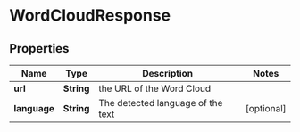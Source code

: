 
# WordCloudResponse

## Properties
Name | Type | Description | Notes
------------ | ------------- | ------------- | -------------
**url** | **String** | the URL of the Word Cloud | 
**language** | **String** | The detected language of the text |  [optional]



